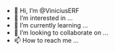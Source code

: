 - 👋 Hi, I’m @ViniciusERF
- 👀 I’m interested in ...
- 🌱 I’m currently learning ...
- 💞️ I’m looking to collaborate on ...
- 📫 How to reach me ...

<!---
ViniciusERF/ViniciusERF is a ✨ special ✨ repository because its `README.md` (this file) appears on your GitHub profile.
You can click the Preview link to take a look at your changes.
--->
